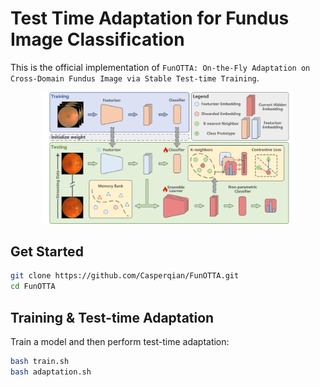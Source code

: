# Test Time Adaptation for Fundus Image Classification
This is the official implementation of `FunOTTA: On-the-Fly Adaptation on Cross-Domain Fundus Image via Stable Test-time Training`.   

<p align="center">
  <img src="https://github.com/Casperqian/FunOTTA/blob/main/img/framework.jpg" alt="Framework Diagram" width="80%" />
</p>   

## Get Started
```bash
git clone https://github.com/Casperqian/FunOTTA.git
cd FunOTTA
```
## Training & Test-time Adaptation
Train a model and then perform test-time adaptation:   
```bash
bash train.sh 
bash adaptation.sh
```  


